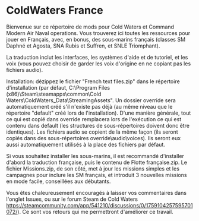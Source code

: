 # ColdWaters France
Bienvenue sur ce répertoire de mods pour Cold Waters et Command Modern Air Naval operations. Vous trouverez ici toutes les ressources pour jouer en Français, avec, en bonus, des sous-marins français (classes SM Daphné et Agosta, SNA Rubis et Suffren, et SNLE Triomphant).

La traduction inclut les interfaces, les systèmes d'aide et de tutoriel, et les voix (vous pouvez choisir de garder les voix d'origine en ne copiant pas les fichiers audio).

Installation: dézippez le fichier "French text files.zip" dans le répertoire d'installation (par défaut, C:\Program Files (x86)\Steam\steamapps\common\Cold Waters\ColdWaters_Data\StreamingAssets". Un dossier override sera automatiquement créé s'il n'existe pas déjà (au même niveau que le répertoire "default" créé lors de l'installation). D'une manière générale, tout ce qui est copié dans override remplacera lors de l'exécution ce qui est contenu dans default (les structures de sous-répertoires doivent donc être identiques). Les fichiers audio se copient de la même façon (ils seront copiés dans des sous-répertoires override\audio\voices). Ils seront eux aussi automatiquement utilisés à la place des fichiers par défaut.

Si vous souhaitez installer les sous-marins, il est recommandé d'installer d'abord la traduction française, puis le contenu de Flotte française.zip. Le fichier Missions.zip, de son côté, met à jour les missions simples et les campagnes pour inclure les SM français, et introduit 3 nouvelles missions en mode facile, conseillées aux débutants.

Vous êtes chaleureusement encouragés à laisser vos commentaires dans l'onglet Issues, ou sur le forum Steam de Cold Waters https://steamcommunity.com/app/541210/discussions/0/1759104257595701072/). Ce sont vos retours qui me permettront d'améliorer ce travail.
